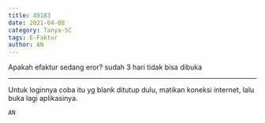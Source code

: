 ```yaml
---
title: 49183
date: 2021-04-08
category: Tanya-SC
tags: E-Faktur
author: AN
---
```


Apakah efaktur sedang eror? sudah 3 hari tidak bisa dibuka

---

Untuk loginnya coba itu yg blank ditutup dulu, matikan koneksi internet, lalu buka lagi aplikasinya.

`AN`
